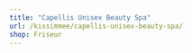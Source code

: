 ```yaml
---
title: "Capellis Unisex Beauty Spa"
url: /kissimmee/capellis-unisex-beauty-spa/
shop: Friseur
---
```

